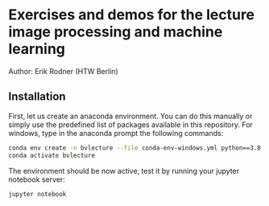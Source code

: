 # Exercises and demos for the lecture image processing and machine learning

Author: Erik Rodner (HTW Berlin)

## Installation 

First, let us create an anaconda environment. You can do this manually or simply use
the predefined list of packages available in this repository.
For windows, type in the anaconda prompt the following commands:
```bash
conda env create -n bvlecture --file conda-env-windows.yml python==3.8
conda activate bvlecture
```

The environment should be now active, test it by running your jupyter notebook server:
```bash
jupyter notebook
```




